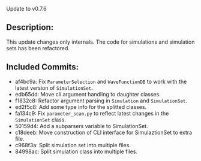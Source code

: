 Update to v0.7.6

Description:
------------
This update changes only internals. The code for simulations and simulation sets has been refactored.


Included Commits:
-----------------
- af4bc9a: Fix `ParameterSelection` and `WaveFunctionDB` to work with the latest version of `SimulationSet`.
- edb65dd: Move cli argument handling to daughter classes.
- f1832c8: Refactor argument parsing in `Simulation` and `SimulationSet`.
- ed2f5c8: Add some type info for the splitted classes.
- fa134c9: Fix `parameter_scan.py` to reflect latest changes in the `SimulationSet` class.
- 50159d4: Add a subparsers variable to SimulationSet.
- c18deeb: Move construction of CLI interface for SimulaztionSet to extra file.
- c968f3a: Split simulation set into multiple files.
- 84998ac: Split simulation class into multiple files.
